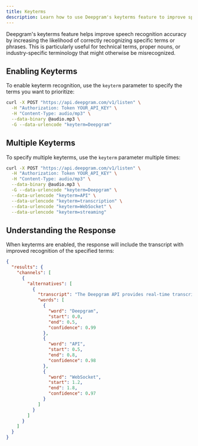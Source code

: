 ```yaml
---
title: Keyterms
description: Learn how to use Deepgram's keyterms feature to improve speech recognition accuracy for specific terms
---
```


Deepgram's keyterms feature helps improve speech recognition accuracy by increasing the likelihood of correctly recognizing specific terms or phrases. This is particularly useful for technical terms, proper nouns, or industry-specific terminology that might otherwise be misrecognized.

## Enabling Keyterms

To enable keyterm recognition, use the `keyterm` parameter to specify the terms you want to prioritize:

```bash
curl -X POST "https://api.deepgram.com/v1/listen" \
  -H "Authorization: Token YOUR_API_KEY" \
  -H "Content-Type: audio/mp3" \
  --data-binary @audio.mp3 \
  -G --data-urlencode "keyterm=Deepgram"
```

## Multiple Keyterms

To specify multiple keyterms, use the `keyterm` parameter multiple times:

```bash
curl -X POST "https://api.deepgram.com/v1/listen" \
  -H "Authorization: Token YOUR_API_KEY" \
  -H "Content-Type: audio/mp3" \
  --data-binary @audio.mp3 \
  -G --data-urlencode "keyterm=Deepgram" \
  --data-urlencode "keyterm=API" \
  --data-urlencode "keyterm=transcription" \
  --data-urlencode "keyterm=WebSocket" \
  --data-urlencode "keyterm=streaming"
```

## Understanding the Response

When keyterms are enabled, the response will include the transcript with improved recognition of the specified terms:

```json
{
  "results": {
    "channels": [
      {
        "alternatives": [
          {
            "transcript": "The Deepgram API provides real-time transcription through WebSocket streaming.",
            "words": [
              {
                "word": "Deepgram",
                "start": 0.0,
                "end": 0.5,
                "confidence": 0.99
              },
              {
                "word": "API",
                "start": 0.5,
                "end": 0.8,
                "confidence": 0.98
              },
              {
                "word": "WebSocket",
                "start": 1.2,
                "end": 1.8,
                "confidence": 0.97
              }
            ]
          }
        ]
      }
    ]
  }
}
```
